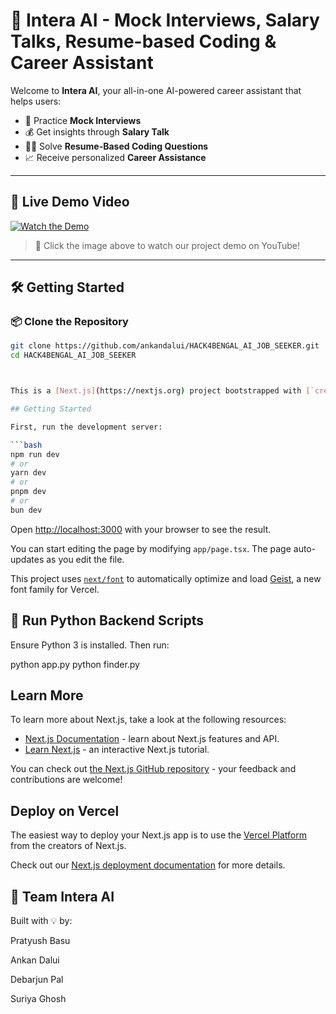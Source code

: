 # 🤖 Intera AI - Mock Interviews, Salary Talks, Resume-based Coding & Career Assistant

Welcome to **Intera AI**, your all-in-one AI-powered career assistant that helps users:

- 🎤 Practice **Mock Interviews**
- 💰 Get insights through **Salary Talk**
- 🧑‍💻 Solve **Resume-Based Coding Questions**
- 📈 Receive personalized **Career Assistance**

---

## 🚀 Live Demo Video

[![Watch the Demo](https://img.youtube.com/vi/yvxAIA5Jxl8/0.jpg)](https://www.youtube.com/watch?v=yvxAIA5Jxl8)

> 🎥 Click the image above to watch our project demo on YouTube!

---

## 🛠 Getting Started

### 📦 Clone the Repository

```bash
git clone https://github.com/ankandalui/HACK4BENGAL_AI_JOB_SEEKER.git
cd HACK4BENGAL_AI_JOB_SEEKER



This is a [Next.js](https://nextjs.org) project bootstrapped with [`create-next-app`](https://nextjs.org/docs/app/api-reference/cli/create-next-app).

## Getting Started

First, run the development server:

```bash
npm run dev
# or
yarn dev
# or
pnpm dev
# or
bun dev
```

Open [http://localhost:3000](http://localhost:3000) with your browser to see the result.

You can start editing the page by modifying `app/page.tsx`. The page auto-updates as you edit the file.

This project uses [`next/font`](https://nextjs.org/docs/app/building-your-application/optimizing/fonts) to automatically optimize and load [Geist](https://vercel.com/font), a new font family for Vercel.


## 🐍 Run Python Backend Scripts
Ensure Python 3 is installed. Then run:

python app.py
python finder.py


## Learn More

To learn more about Next.js, take a look at the following resources:

- [Next.js Documentation](https://nextjs.org/docs) - learn about Next.js features and API.
- [Learn Next.js](https://nextjs.org/learn) - an interactive Next.js tutorial.

You can check out [the Next.js GitHub repository](https://github.com/vercel/next.js) - your feedback and contributions are welcome!

## Deploy on Vercel

The easiest way to deploy your Next.js app is to use the [Vercel Platform](https://vercel.com/new?utm_medium=default-template&filter=next.js&utm_source=create-next-app&utm_campaign=create-next-app-readme) from the creators of Next.js.

Check out our [Next.js deployment documentation](https://nextjs.org/docs/app/building-your-application/deploying) for more details.


## 👥 Team Intera AI
Built with 💡 by:

Pratyush Basu

Ankan Dalui

Debarjun Pal

Suriya Ghosh
